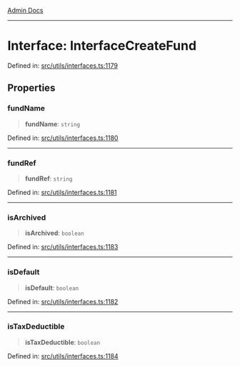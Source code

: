 [Admin Docs](/)

***

# Interface: InterfaceCreateFund

Defined in: [src/utils/interfaces.ts:1179](https://github.com/PalisadoesFoundation/talawa-admin/blob/main/src/utils/interfaces.ts#L1179)

## Properties

### fundName

> **fundName**: `string`

Defined in: [src/utils/interfaces.ts:1180](https://github.com/PalisadoesFoundation/talawa-admin/blob/main/src/utils/interfaces.ts#L1180)

***

### fundRef

> **fundRef**: `string`

Defined in: [src/utils/interfaces.ts:1181](https://github.com/PalisadoesFoundation/talawa-admin/blob/main/src/utils/interfaces.ts#L1181)

***

### isArchived

> **isArchived**: `boolean`

Defined in: [src/utils/interfaces.ts:1183](https://github.com/PalisadoesFoundation/talawa-admin/blob/main/src/utils/interfaces.ts#L1183)

***

### isDefault

> **isDefault**: `boolean`

Defined in: [src/utils/interfaces.ts:1182](https://github.com/PalisadoesFoundation/talawa-admin/blob/main/src/utils/interfaces.ts#L1182)

***

### isTaxDeductible

> **isTaxDeductible**: `boolean`

Defined in: [src/utils/interfaces.ts:1184](https://github.com/PalisadoesFoundation/talawa-admin/blob/main/src/utils/interfaces.ts#L1184)
